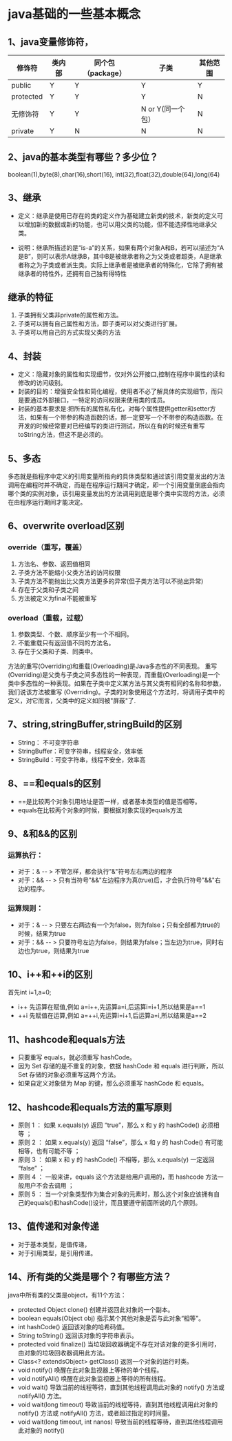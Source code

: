 # java基础的一些基本概念
## 1、java变量修饰符，
 修饰符  |  类内部 |  同个包（package） |  子类 |  其他范围
------------- | ------------- | -------------| -------------| -------------
public | Y |  Y |  Y |  Y
protected  |  Y |  Y |  Y |  N
无修饰符  |  Y |  Y |  N or Y(同一个包） |  N
private  |  Y |  N |  N |  N

## 2、java的基本类型有哪些？多少位？
boolean(1),byte(8),char(16),short(16),
int(32),float(32),double(64),long(64)

## 3、继承
* 定义：继承是使用已存在的类的定义作为基础建立新类的技术，新类的定义可以增加新的数据或新的功能，也可以用父类的功能，但不能选择性地继承父类。

* 说明：继承所描述的是“is-a”的关系，如果有两个对象A和B，若可以描述为“A是B”，则可以表示A继承B，其中B是被继承者称之为父类或者超类，A是继承者称之为子类或者派生类。实际上继承者是被继承者的特殊化，它除了拥有被继承者的特性外，还拥有自己独有得特性

## 继承的特征
1. 子类拥有父类非private的属性和方法。
2. 子类可以拥有自己属性和方法，即子类可以对父类进行扩展。
3. 子类可以用自己的方式实现父类的方法

## 4、封装
* 定义：隐藏对象的属性和实现细节，仅对外公开接口,控制在程序中属性的读和修改的访问级别。
* 封装的目的：增强安全性和简化编程，使用者不必了解具体的实现细节，而只是要通过外部接口，一特定的访问权限来使用类的成员。
* 封装的基本要求是:把所有的属性私有化，对每个属性提供getter和setter方法，如果有一个带参的构造函数的话，那一定要写一个不带参的构造函数。在开发的时候经常要对已经编写的类进行测试，所以在有的时候还有重写toString方法，但这不是必须的。

## 5、多态
多态就是指程序中定义的引用变量所指向的具体类型和通过该引用变量发出的方法调用在编程时并不确定，而是在程序运行期间才确定，即一个引用变量倒底会指向哪个类的实例对象，该引用变量发出的方法调用到底是哪个类中实现的方法，必须在由程序运行期间才能决定。

## 6、overwrite overload区别
### override（重写，覆盖）
1. ​​方法名、参数、返回值相同
2. ​子类方法不能缩小父类方法的访问权限
3. 子类方法不能抛出比父类方法更多的异常(但子类方法可以不抛出异常)
4. 存在于父类和子类之间
5. ​方法被定义为final不能被重写

### overload（重载，过载）

1. ​​参数类型、个数、顺序至少有一个不相同。
2. ​不能重载只有返回值不同的方法名。
3. 存在于父类和子类、同类中。

方法的重写(Overriding)和重载(Overloading)是Java多态性的不同表现。
重写(Overriding)是父类与子类之间多态性的一种表现，而重载(Overloading)是一个类中多态性的一种表现。如果在子类中定义某方法与其父类有相同的名称和参数，我们说该方法被重写 (Overriding)。子类的对象使用这个方法时，将调用子类中的定义，对它而言，父类中的定义如同被"屏蔽"了.

## 7、string,stringBuffer,stringBuild的区别
* String： 不可变字符串
* StringBuffer：可变字符串，线程安全，效率低
* StringBuild：可变字符串，线程不安全，效率高

## 8、==和equals的区别
* ==是比较两个对象引用地址是否一样，或者基本类型的值是否相等。
* equals在比较两个对象的时候，要根据对象实现的equals方法

## 9、&和&&的区别
### 运算执行：
* 对于：&   -- >  不管怎样，都会执行"&"符号左右两边的程序
* 对于：&& -- >  只有当符号"&&"左边程序为真(true)后，才会执行符号"&&"右边的程序。
### 运算规则：
* 对于：&  -- >  只要左右两边有一个为false，则为false；只有全部都为true的时候，结果为true
* 对于：&& -- > 只要符号左边为false，则结果为false；当左边为true，同时右边也为true，则结果为true

## 10、i++和++i的区别
首先int i=1,a=0;
* i++ 先运算在赋值,例如 a=i++,先运算a=i,后运算i=i+1,所以结果是a==1
* ++i 先赋值在运算,例如 a=++i,先运算i=i+1,后运算a=i,所以结果是a==2

## 11、hashcode和equals方法
* 只要重写 equals，就必须重写 hashCode。
* 因为 Set 存储的是不重复的对象，依据 hashCode 和 equals 进行判断，所以 Set 存储的对象必须重写这两个方法。
* 如果自定义对象做为 Map 的键，那么必须重写 hashCode 和 equals。

## 12、hashcode和equals方法的重写原则
* 原则 1 ： 如果 x.equals(y) 返回 “true”，那么 x 和 y 的 hashCode() 必须相等 ；
* 原则 2 ： 如果 x.equals(y) 返回 “false”，那么 x 和 y 的 hashCode() 有可能相等，也有可能不等 ；
* 原则 3 ： 如果 x 和 y 的 hashCode() 不相等，那么 x.equals(y) 一定返回 “false” ；
* 原则 4 ： 一般来讲，equals 这个方法是给用户调用的，而 hashcode 方法一般用户不会去调用 ；
* 原则 5 ： 当一个对象类型作为集合对象的元素时，那么这个对象应该拥有自己的equals()和hashCode()设计，而且要遵守前面所说的几个原则。

## 13、值传递和对象传递
* 对于基本类型，是值传递，
* 对于引用类型，是引用传递。

## 14、所有类的父类是哪个？有哪些方法？
java中所有类的父类是object，有11个方法：
* protected Object clone() 创建并返回此对象的一个副本。
* boolean equals(Object obj) 指示某个其他对象是否与此对象“相等”。
* int hashCode() 返回该对象的哈希码值。
* String toString() 返回该对象的字符串表示。
* protected void finalize() 当垃圾回收器确定不存在对该对象的更多引用时，由对象的垃圾回收器调用此方法。
* Class<? extendsObject> getClass() 返回一个对象的运行时类。
* void notify() 唤醒在此对象监视器上等待的单个线程。
* void notifyAll() 唤醒在此对象监视器上等待的所有线程。
* void wait() 导致当前的线程等待，直到其他线程调用此对象的 notify() 方法或 notifyAll() 方法。
* void wait(long timeout) 导致当前的线程等待，直到其他线程调用此对象的 notify() 方法或 notifyAll() 方法，或者超过指定的时间量。
* void wait(long timeout, int nanos) 导致当前的线程等待，直到其他线程调用此对象的 notify()
